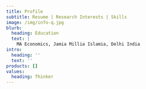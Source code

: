 ```yaml
---
title: Profile
subtitle: Resume | Research Interests | Skills
image: /img/info-q.jpg
blurb:
  heading: Education
  text: |
    MA Economics, Jamia Millia Islamia, Delhi India
intro:
  heading: ''
  text: ''
products: []
values:
  heading: Thinker
---
```


